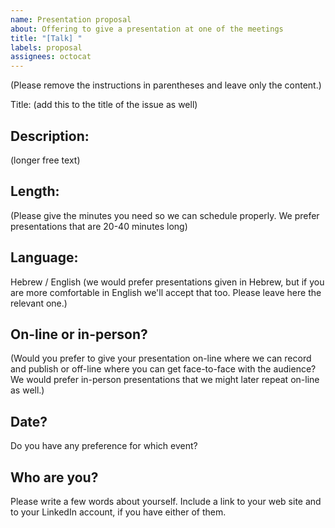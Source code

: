 ```yaml
---
name: Presentation proposal
about: Offering to give a presentation at one of the meetings
title: "[Talk] "
labels: proposal
assignees: octocat
---
```


(Please remove the instructions in parentheses and leave only the content.)

Title: (add this to the title of the issue as well)

## Description:

(longer free text)

## Length:

(Please give the minutes you need so we can schedule properly. We prefer presentations that are 20-40 minutes long)

## Language:

Hebrew / English (we would prefer presentations given in Hebrew, but if you are more comfortable in English we'll accept that too. Please leave here the relevant one.)

## On-line or in-person?

(Would you prefer to give your presentation on-line where we can record and publish or off-line where you can get face-to-face with the audience? We would prefer in-person presentations that we might later repeat on-line as well.)

## Date?

Do you have any preference for which event?

## Who are  you?

Please write a few words about yourself. Include a link to your web site and to your LinkedIn account, if you have either of them.

